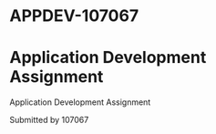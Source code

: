# APPDEV-107067  

# Application Development Assignment  

Application Development Assignment  

Submitted by 107067